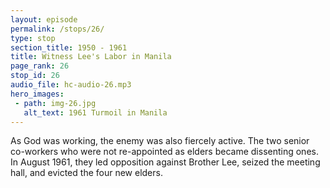 ```yaml
---
layout: episode
permalink: /stops/26/
type: stop
section_title: 1950 - 1961
title: Witness Lee's Labor in Manila
page_rank: 26
stop_id: 26
audio_file: hc-audio-26.mp3
hero_images:
 - path: img-26.jpg
   alt_text: 1961 Turmoil in Manila
---
```


As God was working, the enemy was also fiercely active. The two senior co-workers who were not re-appointed as elders became dissenting ones. In August 1961, they led opposition against Brother Lee, seized the meeting hall, and evicted the four new elders.  

<!--- TRANSCRIPT
Yet, as God was working, the enemy was also fiercely active. During the appointment of the elders, the two senior co-workers, Brothers Meek and Wu, who had previously served as elders, were not reappointed. 

Eventually, they became dissenting ones and led opposition against Brother Lee. In 1961, turmoil erupted in the church in Manila, leading to days of chaos. The dissenting ones wrote on a long bench in the meeting hall: “Down with the four elders; cast out Witness Lee.” 

One morning in August 1961, an elder who usually attended morning watch at the meeting hall found four security personnel standing guard, with a notice posted on the door declaring that no one without the express permission of the Board of Trustees could enter. The meeting hall had been taken over. The four new elders urgently sent a telegram to Brother Lee in Taiwan to inform him of the situation. At that moment, Brother Lee pondered, “Will there be any result of my sowing, planting, and watering there for the past eleven years?” During the period from 1950 to 1960, he had spent one-third of his time in Manila and two-thirds in Taipei.
-->